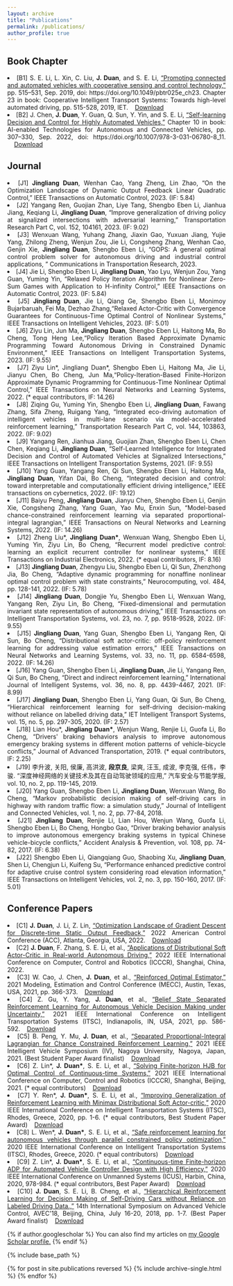 ```yaml
---
layout: archive
title: "Publications"
permalink: /publications/
author_profile: true
---
```



## Book Chapter ##

<li style="text-align: justify;">[B1]	S. E. Li, L. Xin, C. Liu, <b>J. Duan</b>, and S. E. Li, <a href="https://digital-library.theiet.org/content/books/10.1049/pbtr025e_ch23">“Promoting connected and automated vehicles with cooperative sensing and control technology,”</a> pp. 515–531, Sep. 2019, doi: https://doi.org/10.1049/pbtr025e_ch23. Chapter 23 in book: Cooperative Intelligent Transport Systems: Towards high-level automated driving, pp. 515-528, 2019, IET.&nbsp;&nbsp;&nbsp;&nbsp;<a href="https://www.researchgate.net/profile/Shengbo-Li-2/publication/338188219_Promoting_connected_and_automated_vehicles_with_cooperative_sensing_and_control_technology/links/5e6dd389a6fdccf994ca20e3/Promoting-connected-and-automated-vehicles-with-cooperative-sensing-and-control-technology.pdf">Download</a></li>
<li style="text-align: justify;">[B2] J. Chen, <b>J. Duan</b>, Y. Guan, Q. Sun, Y. Yin, and S. E. Li,  <a href="https://digital-library.theiet.org/content/books/10.1049/pbtr025e_ch23">“Self-learning Decision and Control for Highly Automated Vehicles,”</a> Chapter 10 in book: AI-enabled Technologies for Autonomous and Connected Vehicles, pp. 307–330, Sep. 2022, doi: https://doi.org/10.1007/978-3-031-06780-8_11. ‌&nbsp;&nbsp;&nbsp;&nbsp;<a href="https://arxiv.org/pdf/2109.13132.pdf">Download</a></li>
									

 
## Journal ##


<li style="text-align: justify;">[J1]	<b>Jingliang Duan</b>, Wenhan Cao, Yang Zheng, Lin Zhao, “On the Optimization Landscape of Dynamic Output Feedback Linear Quadratic Control,” IEEE Transactions on Automatic Control, 2023. (IF: 5.84)</li>
<li style="text-align: justify;">[J2]	Yangang Ren, Guojian Zhan, Liye Tang, Shengbo Eben Li, Jianhua Jiang, Keqiang Li, <b>Jingliang Duan</b>, “Improve generalization of driving policy at signalized intersections with adversarial learning,” Transportation Research Part C, vol. 152, 104161, 2023. (IF: 9.02)</li>
<li style="text-align: justify;">[J3]	Wenxuan Wang, Yuhang Zhang, Jiaxin Gao, Yuxuan Jiang, Yujie Yang, Zhilong Zheng, Wenjun Zou, Jie Li, Congsheng Zhang, Wenhan Cao, Genjin Xie, <b>Jingliang Duan</b>, Shengbo Eben Li, “GOPS: A general optimal control problem solver for autonomous driving and industrial control applications, ” Communications in Transportation Research, 2023.</li>
<li style="text-align: justify;">[J4]	Jie Li, Shengbo Eben Li, <b>Jingliang Duan</b>, Yao Lyu, Wenjun Zou, Yang Guan, Yuming Yin, “Relaxed Policy Iteration Algorithm for Nonlinear Zero-Sum Games with Application to H-infinity Control,” IEEE Transactions on Automatic Control, 2023. (IF: 5.84)</li>
<li style="text-align: justify;">[J5]	<b>Jingliang Duan</b>, Jie Li, Qiang Ge, Shengbo Eben Li, Monimoy Bujarbaruah, Fei Ma, Dezhao Zhang,“Relaxed Actor-Critic with Convergence Guarantees for Continuous-Time Optimal Control of Nonlinear Systems,”  IEEE Transactions on Intelligent Vehicles, 2023. (IF: 5.01)</li>
<li style="text-align: justify;">[J6]	Ziyu Lin, Jun Ma, <b>Jingliang Duan</b>, Shengbo Eben Li, Haitong Ma, Bo Cheng, Tong Heng Lee,“Policy Iteration Based Approximate Dynamic Programming Toward Autonomous Driving in Constrained Dynamic Environment,”  IEEE Transactions on Intelligent Transportation Systems, 2023. (IF: 9.55)</li>
<li style="text-align: justify;">[J7]	Ziyu Lin*, Jingliang Duan*, Shengbo Eben Li, Haitong Ma, Jie Li, Jianyu Chen, Bo Cheng, Jun Ma,“Policy-Iteration-Based Finite-Horizon Approximate Dynamic Programming for Continuous-Time Nonlinear Optimal Control,” IEEE Transactions on Neural Networks and Learning Systems, 2022. (* equal contributors, IF: 14.26)</li>
<li style="text-align: justify;">[J8]	Ziqing Gu, Yuming Yin, Shengbo Eben Li, <b>Jingliang Duan</b>, Fawang Zhang, Sifa Zheng, Ruigang Yang, “Integrated eco-driving automation of intelligent vehicles in multi-lane scenario via model-accelerated reinforcement learning,” Transportation Research Part C, vol. 144, 103863, 2022. (IF: 9.02)</li>
<li style="text-align: justify;">[J9]	Yangang Ren, Jianhua Jiang, Guojian Zhan, Shengbo Eben Li, Chen Chen, Keqiang Li, <b>Jingliang Duan</b>, “Self-Learned Intelligence for Integrated Decision and Control of Automated Vehicles at Signalized Intersections,” IEEE Transactions on Intelligent Transportation Systems, 2021. (IF: 9.55)</li>
<li style="text-align: justify;">[J10]	Yang Guan, Yangang Ren, Qi Sun, Shengbo Eben Li, Haitong Ma, <b>Jingliang Duan</b>, Yifan Dai, Bo Cheng, “Integrated decision and control: toward interpretable and computationally efficient driving intelligence,” IEEE transactions on cybernetics, 2022. (IF: 19.12)</li>
<li style="text-align: justify;">[J11]	Baiyu Peng, <b>Jingliang Duan</b>, Jianyu Chen, Shengbo Eben Li, Genjin Xie, Congsheng Zhang, Yang Guan, Yao Mu, Enxin Sun, “Model-based chance-constrained reinforcement learning via separated proportional-integral lagrangian,” IEEE Transactions on Neural Networks and Learning Systems, 2022. (IF: 14.26)</li>
<li style="text-align: justify;">[J12]	Zheng Liu*, <b>Jingliang Duan*</b>, Wenxuan Wang, Shengbo Eben Li, Yuming Yin, Ziyu Lin, Bo Cheng, “Recurrent model predictive control: learning an explicit recurrent controller for nonlinear systems,” IEEE Transactions on Industrial Electronics, 2022. (* equal contributors, IF: 8.16)</li>
<li style="text-align: justify;">[J13]	<b>Jingliang Duan</b>, Zhengyu Liu, Shengbo Eben Li, Qi Sun, Zhenzhong Jia, Bo Cheng, “Adaptive dynamic programming for nonaffine nonlinear optimal control problem with state constraints,” Neurocomputing, vol. 484, pp. 128-141, 2022. (IF: 5.78)</li>
<li style="text-align: justify;">[J14]	<b>Jingliang Duan</b>, Dongjie Yu, Shengbo Eben Li, Wenxuan Wang, Yangang Ren, Ziyu Lin, Bo Cheng, “Fixed-dimensional and permutation invariant state representation of autonomous driving,” IEEE Transactions on Intelligent Transportation Systems, vol. 23, no. 7, pp. 9518-9528, 2022. (IF: 9.55)</li>
<li style="text-align: justify;">[J15]	<b>Jingliang Duan</b>, Yang Guan, Shengbo Eben Li, Yangang Ren, Qi Sun, Bo Cheng, “Distributional soft actor-critic: off-policy reinforcement learning for addressing value estimation errors,” IEEE Transactions on Neural Networks and Learning Systems, vol. 33, no. 11, pp. 6584-6598, 2022. (IF: 14.26)</li>
<li style="text-align: justify;">[J16]	Yang Guan, Shengbo Eben Li, <b>Jingliang Duan</b>, Jie Li, Yangang Ren, Qi Sun, Bo Cheng, “Direct and indirect reinforcement learning,” International Journal of Intelligent Systems, vol. 36, no. 8, pp. 4439-4467, 2021. (IF: 8.99)</li>
<li style="text-align: justify;">[J17]	<b>Jingliang Duan</b>, Shengbo Eben Li, Yang Guan, Qi Sun, Bo Cheng, “Hierarchical reinforcement learning for self-driving decision-making without reliance on labelled driving data,” IET Intelligent Transport Systems, vol. 15, no. 5, pp. 297-305, 2020. (IF: 2.57)</li>
<li style="text-align: justify;">[J18]	Lian Hou*, <b>Jingliang Duan*</b>, Wenjun Wang, Renjie Li, Guofa Li, Bo Cheng, “Drivers' braking behaviors analysis to improve autonomous emergency braking systems in different motion patterns of vehicle-bicycle conflicts,”  Journal of Advanced Transportation, 2019. (* equal contributors, IF: 2.25)</li>
<li style="text-align: justify;">[J19]	李升波, 关阳, 侯廉, 高洪波, <b>段京良</b>, 梁爽, 汪玉, 成波, 李克强, 任伟，李骏. “深度神经网络的关键技术及其在自动驾驶领域的应用,”  汽车安全与节能学报, vol. 10, no. 2, pp. 119-145, 2019.</li>
<li style="text-align: justify;">[J20]	Yang Guan, Shengbo Eben Li, <b>Jingliang Duan</b>, Wenxuan Wang, Bo Cheng, “Markov probabilistic decision making of self-driving cars in highway with random traffic flow: a simulation study,” Journal of Intelligent and Connected Vehicles, vol. 1, no. 2, pp. 77-84, 2018.</li>
<li style="text-align: justify;">[J21]	<b>Jingliang Duan</b>, Renjie Li, Lian Hou, Wenjun Wang, Guofa Li, Shengbo Eben Li, Bo Cheng, Hongbo Gao, “Driver braking behavior analysis to improve autonomous emergency braking systems in typical Chinese vehicle-bicycle conflicts,” Accident Analysis & Prevention, vol. 108, pp. 74-82, 2017. (IF: 6.38)</li>
<li style="text-align: justify;">[J22]	Shengbo Eben Li, Qiangqiang Guo, Shaobing Xu, <b>Jingliang Duan</b>, Shen Li, Chengjun Li, Kuifeng Su, “Performance enhanced predictive control for adaptive cruise control system considering road elevation information,” IEEE Transactions on Intelligent Vehicles, vol. 2, no. 3, pp. 150-160, 2017. (IF: 5.01)</li>

## Conference Papers ##


<li style="text-align: justify;">[C1] <b>J. Duan</b>, J. Li, Z. Lin, <a href="https://ieeexplore.ieee.org/abstract/document/9867384">“Optimization Landscape of Gradient Descent for Discrete-time Static Output Feedback,”</a> 2022 American Control Conference (ACC), Atlanta, Georgia, USA, 2022.&nbsp;&nbsp;&nbsp;&nbsp;<a href="https://arxiv.org/pdf/2109.13132.pdf">Download</a></li>
<li style="text-align: justify;">[C2] <b>J. Duan</b>, F. Zhang, S. E. Li, et al., <a href="https://ieeexplore.ieee.org/abstract/document/9790288">“Applications of Distributional Soft Actor-Critic in Real-world Autonomous Driving,”</a> 2022 IEEE International Conference on Computer, Control and Robotics (ICCCR), Shanghai, China, 2022.&nbsp;&nbsp;&nbsp;&nbsp;<a href="https://www.researchgate.net/profile/Fawang-Zhang-4/publication/361314225_Applications_of_Distributional_Soft_Actor-Critic_in_Real-world_Autonomous_Driving/links/62c7930f00d0b451103f08c4/Applications-of-Distributional-Soft-Actor-Critic-in-Real-world-Autonomous-Driving.pdf?origin=publicationDetail&_sg%5B0%5D=ONC8iH1xUN9ZVlGSu0aKm60nrb4u_1fVOZYsHaaxmeBSvYXo2bGQi-x0a2GvVsbw2byLca4pTy-WoMHyOPCkng.P5RnPtdV6MROjjiZl_rBssBbe3jq0JhLPjGM984JjW5zauE2rGkmiaQxy54MWFjaFBy8mEIma3gtMyW3p_j2hA&_sg%5B1%5D=IwItHZ0fr7vui66pVpFU51hAjwLei5IV6ArK7phLVvHYBA9elwwPMi3M_yeNih14YvTwlkGHEy8P5FVIZHBTZTVGqBNnlMqNqMFScZomAmzG.P5RnPtdV6MROjjiZl_rBssBbe3jq0JhLPjGM984JjW5zauE2rGkmiaQxy54MWFjaFBy8mEIma3gtMyW3p_j2hA&_iepl=&_rtd=eyJjb250ZW50SW50ZW50IjoibWFpbkl0ZW0ifQ%3D%3D"></a></li>
<li style="text-align: justify;">[C3] W. Cao, J. Chen, <b>J. Duan</b>, et al., <a href="https://www.sciencedirect.com/science/article/pii/S240589632102245X">“Reinforced Optimal Estimator,”</a> 2021 Modeling, Estimation and Control Conference (MECC), Austin, Texas, USA, 2021, pp. 366-373.&nbsp;&nbsp;&nbsp;&nbsp;<a href="http://people.iiis.tsinghua.edu.cn/~jychen/publication/2021/mecc2021wenhan/MECC2021Wenhan.pdf">Download</a></li>
<li style="text-align: justify;">[C4] Z. Gu, Y. Yang, <b>J. Duan</b>, et al., <a href="https://ieeexplore.ieee.org/abstract/document/9564576">“Belief State Separated Reinforcement Learning for Autonomous Vehicle Decision Making under Uncertainty,”</a> 2021 IEEE International Conference on Intelligent Transportation Systems (ITSC), Indianapolis, IN, USA, 2021, pp. 586-592.&nbsp;&nbsp;&nbsp;&nbsp;<a href="http://idlabweb.oss-cn-beijing.aliyuncs.com/a231dafd2420ebca8f7f2c5ca9a54c3c.pdf">Download</a></li>
<li style="text-align: justify;">[C5] B. Peng, Y. Mu, <b>J. Duan</b>, et al., <a href="https://ieeexplore.ieee.org/abstract/document/9575205">“Separated Proportional-Integral Lagrangian for Chance Constrained Reinforcement Learning,”</a> 2021 IEEE Intelligent Vehicle Symposium (IV), Nagoya University, Nagoya, Japan, 2021. (Best Student Paper Award finalist)&nbsp;&nbsp;&nbsp;&nbsp;<a href="https://arxiv.org/pdf/2102.08539.pdf">Download</a></li>
<li style="text-align: justify;">[C6] Z. Lin*, <b>J. Duan*</b>, S. E. Li, et al., <a href="https://ieeexplore.ieee.org/abstract/document/9349412">“Solving Finite-horizon HJB for Optimal Control of Continuous-time Systems,”</a> 2021 IEEE International Conference on Computer, Control and Robotics (ICCCR), Shanghai, Beijing, 2021. (* equal contributors)&nbsp;&nbsp;&nbsp;&nbsp;<a href="https://www.researchgate.net/profile/Shengbo-Li-2/publication/349284632_Solving_Finite-Horizon_HJB_for_Optimal_Control_of_Continuous-Time_Systems/links/64098166574950594578c342/Solving-Finite-Horizon-HJB-for-Optimal-Control-of-Continuous-Time-Systems.pdf">Download</a></li>
<li style="text-align: justify;">[C7] Y. Ren*, <b>J. Duan*</b>, S. E. Li, et al., <a href="https://ieeexplore.ieee.org/abstract/document/9294300">“Improving Generalization of Reinforcement Learning with Minimax Distributional Soft Actor-critic,”</a> 2020 IEEE International Conference on Intelligent Transportation Systems (ITSC), Rhodes, Greece, 2020, pp. 1-6. (* equal contributors, Best Student Paper Award)&nbsp;&nbsp;&nbsp;&nbsp;<a href="https://arxiv.org/pdf/2002.05502.pdf">Download</a></li>
<li style="text-align: justify;">[C8] L. Wen*, <b>J. Duan*</b>, S. E. Li, et al., <a href="https://ieeexplore.ieee.org/abstract/document/9294262">
“Safe reinforcement learning for autonomous vehicles through parallel constrained policy optimization,”</a> 2020 IEEE International Conference on Intelligent Transportation Systems (ITSC), Rhodes, Greece, 2020. (* equal contributors)&nbsp;&nbsp;&nbsp;&nbsp;<a href="https://arxiv.org/pdf/2003.01303.pdf">Download</a></li>
<li style="text-align: justify;">[C9] Z. Lin*, <b>J. Duan*</b>, S. E. Li, et al., <a href="https://ieeexplore.ieee.org/abstract/document/9274944">“Continuous-time Finite-horizon ADP for Automated Vehicle Controller Design with High Efficiency,”</a> 2020 IEEE International Conference on Unmanned Systems (ICUS), Harbin, China, 2020, 978-984. (* equal contributors, Best Paper Award)&nbsp;&nbsp;&nbsp;&nbsp;<a href="https://arxiv.org/pdf/2007.02070.pdf">Download</a></li>
<li style="text-align: justify;">[C10] <b>J. Duan</b>, S. E. Li, B. Cheng, et al., <a href="https://ietresearch.onlinelibrary.wiley.com/doi/10.1049/iet-its.2019.0317">“Hierarchical Reinforcement Learning for Decision Making of Self-Driving Cars without Reliance on Labeled Driving Data.,”</a> 14th International Symposium on Advanced Vehicle Control, AVEC'18, Beijing, China, July 16-20, 2018, pp. 1-7. (Best Paper Award finalist)&nbsp;&nbsp;&nbsp;&nbsp;<a href="https://arxiv.org/pdf/2001.09816.pdf">Download</a></li>



{% if author.googlescholar %}
  You can also find my articles on <u><a href="{{author.googlescholar}}">my Google Scholar profile</a>.</u>
{% endif %}

{% include base_path %}

{% for post in site.publications reversed %}
  {% include archive-single.html %}
{% endfor %}
